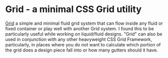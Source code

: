 # Grid - a minimal CSS Grid utility

[Grid](https://github.com/brajeshwar/grid) a simple and minimal fluid grid system that can flow inside any fluid or fixed container or play well with another Grid system. I found this to be particularly useful while working on liquid/fluid designs. "Grid" can also be used in conjunction with any other heavyweight CSS Grid Framework, particularly, in places where you do not want to calculate which portion of the grid does a design piece fall into or how many gutters should it have.